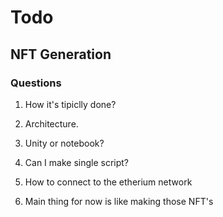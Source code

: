 # Todo

## NFT Generation

### Questions

1. How it's tipiclly done?
2. Architecture.
3. Unity or notebook?
4. Can I make single script?
5. How to connect to the etherium network 

6. Main thing for now is like making those NFT's

